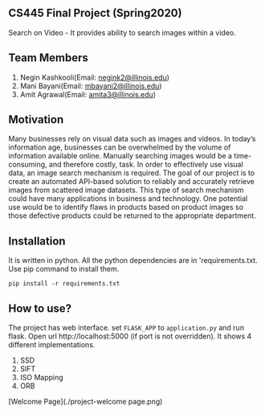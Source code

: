 
## CS445 Final Project (Spring2020)
Search on Video - It provides ability to search images within a video.

## Team Members
1. Negin Kashkooli(Email: negink2@illinois.edu)
2. Mani Bayani(Email: mbayani2@illinois.edu)
3. Amit Agrawal(Email: amita3@illinois.edu)

## Motivation
Many businesses rely on visual data such as images and videos. In today’s information age, businesses
can be overwhelmed by the volume of information available online. Manually searching images
would be a time-consuming, and therefore costly, task. In order to effectively use visual data, an
image search mechanism is required. The goal of our project is to create an automated API-based
solution to reliably and accurately retrieve images from scattered image datasets. This type of search
mechanism could have many applications in business and technology. One potential use would be
to identify flaws in products based on product images so those defective products could be returned
to the appropriate department.

## Installation
It is written in python. All the python dependencies are in 'requirements.txt. Use pip command to install them.
```
pip install -r requirements.txt
```

## How to use?
The project has web interface. set ```FLASK_APP``` to ```application.py``` and run flask. Open url http://localhost:5000 (if port is not overridden).
It shows 4 different implementations.
1. SSD
2. SIFT
3. ISO Mapping
4. ORB

[Welcome Page](./project-welcome page.png)

